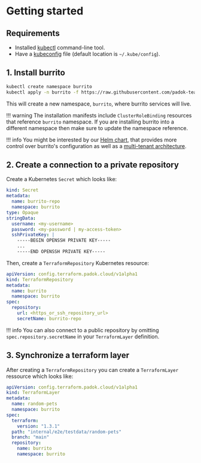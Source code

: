 # Getting started

## Requirements

- Installed [kubectl](https://kubernetes.io/docs/tasks/tools/install-kubectl/) command-line tool.
- Have a [kubeconfig](https://kubernetes.io/docs/tasks/access-application-cluster/configure-access-multiple-clusters/) file (default location is `~/.kube/config`).

## 1. Install burrito

```bash
kubectl create namespace burrito
kubectl apply -n burrito -f https://raw.githubusercontent.com/padok-team/burrito/main/manifests/install.yaml
```

This will create a new namespace, `burrito`, where burrito services will live.

!!! warning
    The installation manifests include `ClusterRoleBinding` resources that reference `burrito` namespace. If you are installing burrito into a different namespace then make sure to update the namespace reference.

!!! info
    You might be interested by our [Helm chart](./operator-manual/install/with-helm.md), that provides more control over burrito's configuration as well as a [multi-tenant architecture](./operator-manual/multi-tenant-architecture.md).

## 2. Create a connection to a private repository

Create a Kubernetes `Secret` which looks like:

```yaml
kind: Secret
metadata:
  name: burrito-repo
  namespace: burrito
type: Opaque
stringData:
  username: <my-username>
  password: <my-password | my-access-token>
  sshPrivateKey: |
    -----BEGIN OPENSSH PRIVATE KEY-----
    ...
    -----END OPENSSH PRIVATE KEY-----
```

Then, create a `TerraformRepository` Kubernetes resource:

```yaml
apiVersion: config.terraform.padok.cloud/v1alpha1
kind: TerraformRepository
metadata:
  name: burrito
  namespace: burrito
spec:
  repository:
    url: <https_or_ssh_repository_url>
    secretName: burrito-repo
```

!!! info
    You can also connect to a public repository by omitting `spec.repository.secretName` in your `TerraformLayer` definition.

## 3. Synchronize a terraform layer

After creating a `TerraformRepository` you can create a `TerraformLayer` ressource which looks like:

```yaml
apiVersion: config.terraform.padok.cloud/v1alpha1
kind: TerraformLayer
metadata:
  name: random-pets
  namespace: burrito
spec:
  terraform:
    version: "1.3.1"
  path: "internal/e2e/testdata/random-pets"
  branch: "main"
  repository:
    name: burrito
    namespace: burrito
```
